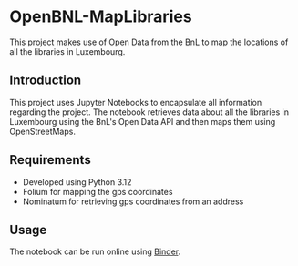 # OpenBNL-MapLibraries
This project makes use of Open Data from the BnL to map the locations of all the libraries in Luxembourg.
## Introduction
This project uses Jupyter Notebooks to encapsulate all information regarding the project.
The notebook retrieves data about all the libraries in Luxembourg using the BnL's Open Data API and then maps them using OpenStreetMaps.
## Requirements
* Developed using Python 3.12
* Folium for mapping the gps coordinates
* Nominatum for retrieving gps coordinates from an address
## Usage
The notebook can be run online using [Binder](https://mybinder.org/).
